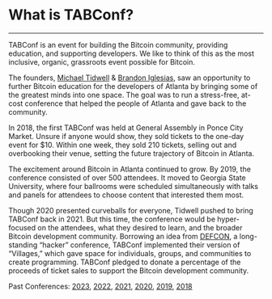 # What is TABConf?

***

TABConf is an event for building the Bitcoin community, providing education, and supporting developers. We like to think of this as the most inclusive, organic, grassroots event possible for Bitcoin.

The founders, [Michael Tidwell](https://twitter.com/miketwenty1) & [Brandon Iglesias](https://twitter.com/corptostartups), saw an opportunity to further Bitcoin education for the developers of Atlanta by bringing some of the greatest minds into one space. The goal was to run a stress-free, at-cost conference that helped the people of Atlanta and gave back to the community.

In 2018, the first TABConf was held at General Assembly in Ponce City Market. Unsure if anyone would show, they sold tickets to the one-day event for $10. Within one week, they sold 210 tickets, selling out and overbooking their venue, setting the future trajectory of Bitcoin in Atlanta.

The excitement around Bitcoin in Atlanta continued to grow. By 2019, the conference consisted of over 500 attendees. It moved to Georgia State University, where four ballrooms were scheduled simultaneously with talks and panels for attendees to choose content that interested them most.

Though 2020 presented curveballs for everyone, Tidwell pushed to bring TABConf back in 2021. But this time, the conference would be hyper-focused on the attendees, what they desired to learn, and the broader Bitcoin development community. Borrowing an idea from [DEFCON](https://defcon.org/), a long-standing “hacker” conference, TABConf implemented their version of “Villages,” which gave space for individuals, groups, and communities to create programming. TABConf pledged to donate a percentage of the proceeds of ticket sales to support the Bitcoin development community.


Past Conferences: [2023](https://2023.tabconf.com/), [2022](https://2022.tabconf.com/), [2021](https://2021.tabconf.com/), [2020](https://2020.tabconf.com/), [2019](https://2019.tabconf.com/), [2018](https://2018.tabconf.com/)

